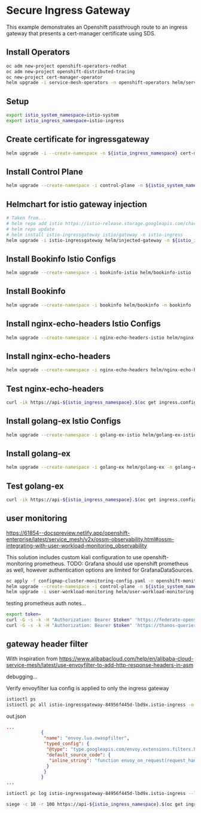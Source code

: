 # Secure Ingress Gateway

This example demonstrates an Openshift passthrough route to an ingress gateway that presents a cert-manager certificate using SDS.

## Install Operators

```sh
oc adm new-project openshift-operators-redhat
oc adm new-project openshift-distributed-tracing
oc new-project cert-manager-operator
helm upgrade -i service-mesh-operators -n openshift-operators helm/service-mesh-operators --create-namespace
```

## Setup

```sh
export istio_system_namespace=istio-system
export istio_ingress_namespace=istio-ingress
```

## Create certificate for ingressgateway

```sh
helm upgrade -i --create-namespace -n ${istio_ingress_namespace} cert-manager-certs helm/cert-manager --set ingressgateway.cert.commonName=api-${istio_ingress_namespace}.$(oc get ingress.config.openshift.io cluster -o jsonpath={.spec.domain})
```

## Install Control Plane

```sh
helm upgrade --create-namespace -i control-plane -n ${istio_system_namespace} helm/control-plane
```

## Helmchart for istio gateway injection

```sh
# Taken from...
# helm repo add istio https://istio-release.storage.googleapis.com/charts
# helm repo update
# helm install istio-ingressgateway istio/gateway -n istio-ingress
helm upgrade -i istio-ingressgateway helm/injected-gateway -n ${istio_ingress_namespace}
```

## Install Bookinfo Istio Configs

```sh
helm upgrade --create-namespace -i bookinfo-istio helm/bookinfo-istio -n bookinfo --set ingressgateway.host=$(oc get route api -n ${istio_ingress_namespace} -o jsonpath={'.spec.host'})
```

## Install Bookinfo

```sh
helm upgrade --create-namespace -i bookinfo helm/bookinfo -n bookinfo
```

## Install nginx-echo-headers Istio Configs

```sh
helm upgrade --create-namespace -i nginx-echo-headers-istio helm/nginx-echo-headers-istio -n nginx-echo-headers
```

## Install nginx-echo-headers

```sh
helm upgrade --create-namespace -i nginx-echo-headers helm/nginx-echo-headers -n nginx-echo-headers
```

## Test nginx-echo-headers

```sh
curl -ik https://api-${istio_ingress_namespace}.$(oc get ingress.config.openshift.io cluster -o jsonpath={.spec.domain})/nginx-echo-headers
```

## Install golang-ex Istio Configs

```sh
helm upgrade --create-namespace -i golang-ex-istio helm/golang-ex-istio -n golang-ex
```

## Install golang-ex

```sh
helm upgrade --create-namespace -i golang-ex helm/golang-ex -n golang-ex
```

## Test golang-ex

```sh
curl -ik https://api-${istio_ingress_namespace}.$(oc get ingress.config.openshift.io cluster -o jsonpath={.spec.domain})/golang-ex
```

## user monitoring

<https://61854--docspreview.netlify.app/openshift-enterprise/latest/service_mesh/v2x/ossm-observability.html#ossm-integrating-with-user-workload-monitoring_observability>

This solution includes custom kiali configuration to use openshift-monitoring prometheus.
TODO: Grafana should use openshift prometheus as well, however authentication options are limited for GrafanaDataSources.

```sh
oc apply -f configmap-cluster-monitoring-config.yaml -n openshift-monitoring
helm upgrade --create-namespace -i control-plane -n ${istio_system_namespace} helm/control-plane -f helm/control-plane/values-user-monitoring.yaml
helm upgrade -i user-workload-monitoring helm/user-workload-monitoring -n ${istio_system_namespace}
```

testing prometheus auth notes...

```sh
export token=
curl -G -s -k -H "Authorization: Bearer $token" 'https://federate-openshift-user-workload-monitoring.apps.july26.vqqh.p1.openshiftapps.com/federate' --data-urlencode 'match[]=istio_requests_total'
curl -G -s -k -H "Authorization: Bearer $token" 'https://thanos-querier.openshift-monitoring.svc.cluster.local:9091/api/v1/status/config' --data-urlencode 'match[]=istio_requests_total'
```

## gateway header filter

With inspiration from <https://www.alibabacloud.com/help/en/alibaba-cloud-service-mesh/latest/use-envoyfilter-to-add-http-response-headers-in-asm>

debugging...

Verify envoyfilter lua config is applied to only the ingress gateway

```sh
istioctl ps
istioctl pc all istio-ingressgateway-84956f445d-lbd9x.istio-ingress -o json > out.json
```

out.json

```json
...
             {
              "name": "envoy.lua.owaspfilter",
              "typed_config": {
               "@type": "type.googleapis.com/envoy.extensions.filters.http.lua.v3.Lua",
               "default_source_code": {
                "inline_string": "function envoy_on_request(request_handle)..."
               }
              }
             }
...
```

```sh
istioctl pc log istio-ingressgateway-84956f445d-lbd9x.istio-ingress --level debug
```

```sh
siege -c 10 -r 100 https://api-${istio_ingress_namespace}.$(oc get ingress.config.openshift.io cluster -o jsonpath={.spec.domain})/golang-ex
```
